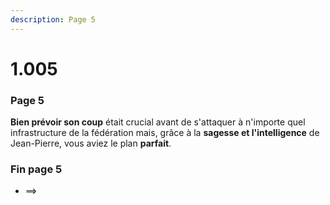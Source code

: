 ```yaml
---
description: Page 5
---
```


# 1.005

### Page 5

**Bien prévoir son coup** était crucial avant de s'attaquer à n'importe quel infrastructure de la fédération mais, grâce à la **sagesse et l'intelligence** de Jean-Pierre, vous aviez le plan **parfait**.

### Fin page 5

* ==&gt;



